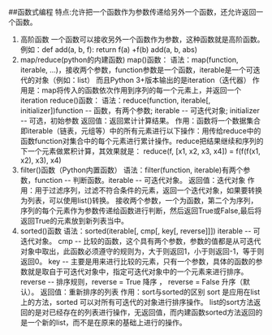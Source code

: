 ##函数式编程
 特点:允许把一个函数作为参数传递给另外一个函数，还允许返回一个函数。
1. 高阶函数
   一个函数可以接收另外一个函数作为参数，这种函数就是高阶函数。
   例如：def add(a, b, f):
            return f(a) +f(b)
        add(a, b, abs)
2. map/reduce(python的内建函数)
   map()函数：
   语法：map(function, iterable, ...)，接收两个参数，function参数是一个函数，iterable是一个可迭代的对象（例如：list）
   而且Python 3+版本输出的是iteration（迭代器）
   作用是：map将传入的函数依次作用到序列的每一个元素上，并返回一个iteration
   reduce()函数：
   语法：reduce(function, iterable[, initializer])function -- 函数，有两个参数; iterable -- 可迭代对象; initializer -- 可选，初始参数
   返回值：返回累计计算结果。
   作用：函数将一个数据集合即iterable（链表，元组等）中的所有元素进行以下操作：用传给reduce中的函数function对集合中的每个元素进行累计操作。reduce把结果继续和序列的下一个元素做累积计算，其效果就是：
   reduce(f, [x1, x2, x3, x4]) = f(f(f(x1, x2), x3), x4)
3. filter()函数（Python内置函数）
   语法：filter(function, iterable)有两个参数，function -- 判断函数。iterable -- 可迭代对象。
   返回值：迭代对象
   作用：用于过滤序列，过滤不符合条件的元素，返回一个迭代对象，如果要转换为列表，可以使用list()转换。
   接收两个参数，一个为函数，第二个为序列，序列的每个元素作为参数传递给函数进行判断，然后返回True或False,最后将返回True的元素放到新列表当中。
4. sorted()函数
   语法：sorted(iterable[, cmp[, key[, reverse]]]) iterable -- 可迭代对象。
   cmp -- 比较的函数，这个具有两个参数，参数的值都是从可迭代对象中取出，此函数必须遵守的规则为，大于则返回1，小于则返回-1，等于则返回0。
   key -- 主要是用来进行比较的元素，只有一个参数，具体的函数的参数就是取自于可迭代对象中，指定可迭代对象中的一个元素来进行排序。
   reverse -- 排序规则，reverse = True 降序 ， reverse = False 升序（默认）。
   返回值：重新排序的列表
   作用：sort与sorted的区别
   sort 是应用在list上的方法，sorted 可以对所有可迭代的对象进行排序操作。
   list的sort方法返回的是对已经存在的列表进行操作，无返回值，而内建函数sorted方法返回的是一个新的list，而不是在原来的基础上进行的操作。



   